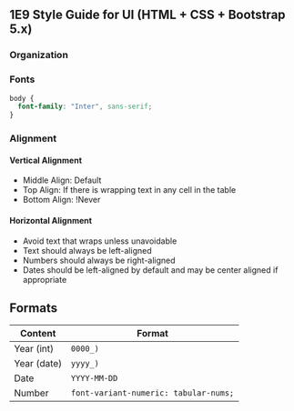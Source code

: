 ## 1E9 Style Guide for UI (HTML + CSS + Bootstrap 5.x) 

### Organization

### Fonts

```css
body {
  font-family: "Inter", sans-serif;
}
```

### Alignment

#### Vertical Alignment

- Middle Align: Default
- Top Align: If there is wrapping text in any cell in the table
- Bottom Align: !Never

#### Horizontal Alignment

- Avoid text that wraps unless unavoidable
- Text should always be left-aligned
- Numbers should always be right-aligned
- Dates should be left-aligned by default and may be center aligned if appropriate

## Formats

| Content     | Format                                |
| ----------- | ------------------------------------- |
| Year (int)  | `0000_)`                              |
| Year (date) | `yyyy_)`                              |
| Date        | `YYYY-MM-DD`                          |
| Number      | `font-variant-numeric: tabular-nums;` |

